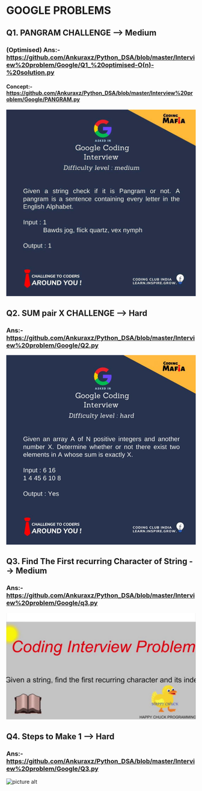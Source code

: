 # GOOGLE PROBLEMS
## Q1. PANGRAM CHALLENGE --> Medium
### (Optimised) Ans:- https://github.com/Ankuraxz/Python_DSA/blob/master/Interview%20problem/Google/Q1_%20optimised-O(n)-%20solution.py
#### Concept:- https://github.com/Ankuraxz/Python_DSA/blob/master/Interview%20problem/Google/PANGRAM.py
![picture alt](q1.jpg "CP-DSA")
## Q2. SUM pair X CHALLENGE --> Hard
### Ans:- https://github.com/Ankuraxz/Python_DSA/blob/master/Interview%20problem/Google/Q2.py
![picture alt](q2.jpg "CP-DSA")
## Q3. Find The First recurring Character of String --> Medium
### Ans:- https://github.com/Ankuraxz/Python_DSA/blob/master/Interview%20problem/Google/q3.py
![picture alt](q3.jpg "CP-DSA")
## Q4. Steps to Make 1 --> Hard
### Ans:- https://github.com/Ankuraxz/Python_DSA/blob/master/Interview%20problem/Google/Q3.py
![picture alt](q4.jpg "CP-DSA")

